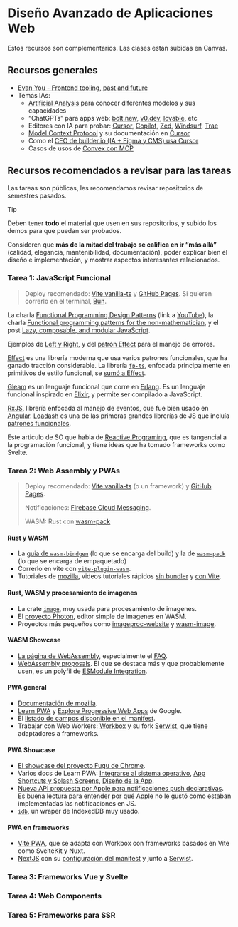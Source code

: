 # Diseño Avanzado de Aplicaciones Web

Estos recursos son complementarios. Las clases están subidas en Canvas.

## Recursos generales

- [Evan You - Frontend tooling, past and future](https://www.youtube.com/watch?v=5mn3EpWCcJs&t=16343s)
- Temas IAs:
  - [Artificial Analysis](https://artificialanalysis.ai) para conocer diferentes modelos y sus capacidades
  - “ChatGPTs” para apps web: [bolt.new](https://bolt.new/), [v0.dev](https://v0.dev), [lovable](https://lovable.dev/), etc
  - Editores con IA para probar: [Cursor](https://cursor.com), [Copilot](https://github.com/features/copilot), [Zed](https://zed.dev/), [Windsurf](https://codeium.com/windsurf), [Trae](https://www.trae.ai/)
  - [Model Context Protocol](https://modelcontextprotocol.io/introduction) y su documentación en [Cursor](https://docs.cursor.com/context/model-context-protocol)
  - Como el [CEO de builder.io (IA + Figma y CMS) usa Cursor](https://www.linkedin.com/video/live/urn:li:ugcPost:7303840329999208448/)
  - Casos de usos de [Convex con MCP](https://stack.convex.dev/convex-mcp-server)

## Recursos recomendados a revisar para las tareas

Las tareas son públicas, les recomendamos revisar repositorios de semestres pasados.

> [!TIP]
>
> Deben tener **todo** el material que usen en sus repositorios, y subido los demos para que puedan ser probados.
>
> Consideren que **más de la mitad del trabajo se califica en ir “más allá”** (calidad, elegancia, mantenibilidad, documentación), poder explicar bien el diseño e implementación, y mostrar aspectos interesantes relacionados.

### Tarea 1: JavaScript Funcional

> Deploy recomendado: [Vite vanilla-ts](https://vite.dev/guide/#scaffolding-your-first-vite-project) y [GitHub Pages](https://vite.dev/guide/static-deploy.html#github-pages). Si quieren correrlo en el terminal, [Bun](https://bun.sh/).

La charla [Functional Programming Design Patterns](https://fsharpforfunandprofit.com/fppatterns/) (link a [YouTube](https://youtu.be/srQt1NAHYC0)), la charla [Functional programming patterns for the non-mathematician](https://youtu.be/AvgwKjTPMmM), y el post [Lazy, composable, and modular JavaScript](https://codewords.recurse.com/issues/four/lazy-composable-and-modular-javascript).

Ejemplos de [Left y Right](https://effect.website/play/#d7103f0ecade), y del [patrón Effect](https://effect.website/play/#d4de9a1af80b) para el manejo de errores.

[Effect](https://effect.website/) es una librería moderna que usa varios patrones funcionales, que ha ganado tracción considerable.
La librería [`fp-ts`](https://github.com/gcanti/fp-ts), enfocada principalmente en primitivos de estilo funcional, se [sumó a Effect](https://dev.to/effect/a-bright-future-for-effect-455m).

[Gleam](https://gleam.run/) es un lenguaje funcional que corre en [Erlang](https://www.erlang.org/).
Es un lenguaje funcional inspirado en [Elixir](https://elixir-lang.org/), y permite ser compilado a JavaScript.

[RxJS](https://rxjs.dev/), librería enfocada al manejo de eventos, que fue bien usado en [Angular](https://angular.dev/ecosystem/rxjs-interop/output-interop).
[Loadash](https://lodash.com/) es una de las primeras grandes librerías de JS que incluía [patrones funcionales](https://github.com/lodash/lodash/wiki/fp-guide).

Este articulo de SO que habla de [Reactive Programing](https://stackoverflow.com/q/1028250), que es tangencial a la programación funcional, y tiene ideas que ha tomado frameworks como Svelte.

### Tarea 2: Web Assembly y PWAs

> Deploy recomendado: [Vite vanilla-ts](https://vite.dev/guide/#scaffolding-your-first-vite-project) (o un framework) y [GitHub Pages](https://vite.dev/guide/static-deploy.html#github-pages).
>
> Notificaciones: [Firebase Cloud Messaging](https://firebase.google.com/docs/cloud-messaging).
>
> WASM: Rust con [wasm-pack](https://github.com/rustwasm/wasm-pack)

#### Rust y WASM

- La [guia de `wasm-bindgen`](https://rustwasm.github.io/docs/wasm-bindgen/) (lo que se encarga del build) y la de [`wasm-pack`](https://rustwasm.github.io/wasm-pack/book/introduction) (lo que se encarga de empaquetado)
- Correrlo en vite con [`vite-plugin-wasm`](https://github.com/aleclarson/vite-plugin-wasm).
- Tutoriales de [mozilla](https://developer.mozilla.org/en-US/docs/WebAssembly/Guides/Rust_to_Wasm), videos tutoriales rápidos [sin bundler](https://youtu.be/nW71Mlbmxt8) y [con Vite](https://youtu.be/8zDYoprO358).

#### Rust, WASM y procesamiento de imagenes

- La crate [`image`](https://crates.io/crates/image), muy usada para procesamiento de imagenes.
- El [proyecto Photon](https://silvia-odwyer.github.io/photon), editor simple de imagenes en WASM.
- Proyectos más pequeños como [imageproc-website](https://github.com/arthmis/imageproc-website) y [wasm-image](https://github.com/peerigon/wasm-image).

#### WASM Showcase

- [La página de WebAssembly](https://webassembly.org/), especialmente el [FAQ](https://webassembly.org/docs/faq/).
- [WebAssembly proposals](https://webassembly.org/features/). El que se destaca más y que probablemente usen, es un polyfil de [ESModule Integration](https://github.com/WebAssembly/esm-integration).

#### PWA general

- [Documentación de mozilla](https://developer.mozilla.org/en-US/docs/Web/Progressive_web_apps).
- [Learn PWA](https://web.dev/learn/pwa) y [Explore Progressive Web Apps](https://web.dev/explore/progressive-web-apps) de Google.
- El [listado de campos disponible en el manifest](https://developer.mozilla.org/en-US/docs/Web/Progressive_web_apps/Manifest).
- Trabajar con Web Workers: [Workbox](https://developer.chrome.com/docs/workbox) y su fork [Serwist](https://serwist.pages.dev/), que tiene adaptadores a frameworks.

#### PWA Showcase

- [El showcase del proyecto Fugu de Chrome](https://developer.chrome.com/docs/capabilities/fugu-showcase).
- Varios docs de Learn PWA: [Integrarse al sistema operativo](https://web.dev/learn/pwa/os-integration), [App Shortcuts y Splash Screens](https://web.dev/learn/pwa/enhancements), [Diseño de la App](https://web.dev/learn/pwa/app-design).
- [Nueva API propuesta por Apple para notificaciones push declarativas](https://webkit.org/blog/16535/meet-declarative-web-push/). Es buena lectura para entender por qué Apple no le gustó como estaban implementadas las notificaciones en JS.
- [`idb`](https://github.com/jakearchibald/idb), un wraper de IndexedDB muy usado.

#### PWA en frameworks

- [Vite PWA](https://vite-pwa-org.netlify.app/guide/), que se adapta con Workbox con frameworks basados en Vite como SvelteKit y Nuxt.
- [NextJS](https://nextjs.org) con su [configuración del manifest](https://nextjs.org/docs/app/building-your-application/configuring/progressive-web-apps) y junto a [Serwist](https://serwist.pages.dev/docs/next/getting-started).

### Tarea 3: Frameworks Vue y Svelte

<!-- TODO: 7 mayo -->

<!-- Buscar la historia de Vue y su ecosistema, Svelte y runas -->

### Tarea 4: Web Components

<!-- TODO: 14 mayo -->

<!-- Añadir contraversia con Solid y Svelte -->

### Tarea 5: Frameworks para SSR

<!-- AÑadir conversaciones de diferentes tipos de aplicaciones web -->

<!-- TODO: 16 de mayo -->
